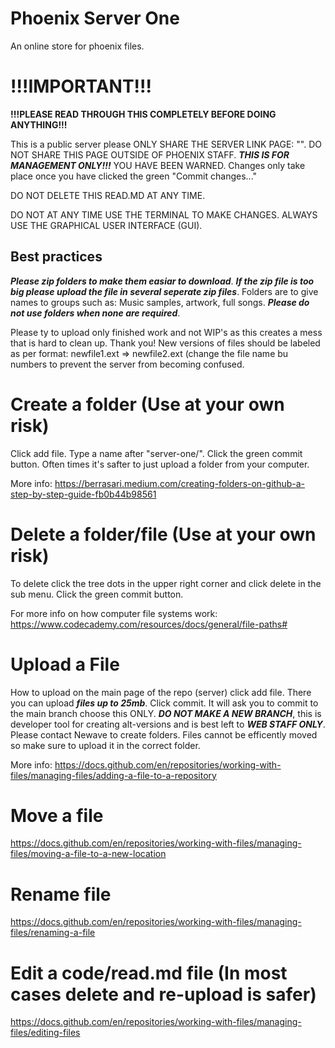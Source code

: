 # Phoenix Server One

An online store for phoenix files.

# !!!IMPORTANT!!!

**!!!PLEASE READ THROUGH THIS COMPLETELY BEFORE DOING ANYTHING!!!**

This is a public server please ONLY SHARE THE SERVER LINK PAGE: "". DO NOT SHARE THIS PAGE OUTSIDE OF PHOENIX STAFF. ***THIS IS FOR MANAGEMENT ONLY!!!*** YOU HAVE BEEN WARNED.
Changes only take place once you have clicked the green "Commit changes..."

DO NOT DELETE THIS READ.MD AT ANY TIME.

DO NOT AT ANY TIME USE THE TERMINAL TO MAKE CHANGES. ALWAYS USE THE GRAPHICAL USER INTERFACE (GUI).

## Best practices 

***Please zip folders to make them easiar to download***. ***If the zip file is too big please upload the file in several seperate zip files***. Folders are to give names to groups such as: Music samples, artwork, full songs. ***Please do not use folders when none are required***.

Please ty to upload only finished work and not WIP's as this creates a mess that is hard to clean up. Thank you!
New versions of files should be labeled as per format: newfile1.ext => newfile2.ext (change the file name bu numbers to prevent the server from becoming confused.

# Create a folder (Use at your own risk)

Click add file. Type a name after "server-one/". Click the green commit button. Often times it's safter to just upload a folder from your computer.

More info: https://berrasari.medium.com/creating-folders-on-github-a-step-by-step-guide-fb0b44b98561

# Delete a folder/file (Use at your own risk)

To delete click the tree dots in the upper right corner and click delete in the sub menu. Click the green commit button.

For more info on how computer file systems work: https://www.codecademy.com/resources/docs/general/file-paths#

# Upload a File

How to upload on the main page of the repo (server) click add file. There you can upload ***files up to 25mb***. Click commit. It will ask you to commit to the main branch choose this ONLY. ***DO NOT MAKE A NEW BRANCH***, this is developer tool for creating alt-versions and is best left to ***WEB STAFF ONLY***. Please contact Newave to create folders. Files cannot be efficently moved so make sure to upload it in the correct folder.

More info: https://docs.github.com/en/repositories/working-with-files/managing-files/adding-a-file-to-a-repository

# Move a file

https://docs.github.com/en/repositories/working-with-files/managing-files/moving-a-file-to-a-new-location

# Rename file

https://docs.github.com/en/repositories/working-with-files/managing-files/renaming-a-file

# Edit a code/read.md file (In most cases delete and re-upload is safer)

https://docs.github.com/en/repositories/working-with-files/managing-files/editing-files
